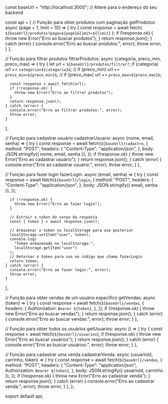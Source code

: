 const baseUrl = "http://localhost:3000"; // Altere para o endereço do seu backend

const api = {
// Função para obter produtos com paginação
getProdutos: async (page = 1, limit = 10) => {
try {
const response = await fetch(
`${baseUrl}/produtos?page=${page}&limit=${limit}`
);
if (!response.ok) {
throw new Error("Erro ao buscar produtos");
}
return response.json();
} catch (error) {
console.error("Erro ao buscar produtos:", error);
throw error;
}
},

// Função para filtrar produtos
filtrarProdutos: async (categoria, preco_min, preco_max) => {
try {
let url = `${baseUrl}/produtos/filtrar?`;
if (categoria) url += `categoria=${categoria}&`;
// if (preco_min) url += `preco_min=${preco_min}&`;
// if (preco_max) url += `preco_max=${preco_max}&`;

      const response = await fetch(url);
      if (!response.ok) {
        throw new Error("Erro ao filtrar produtos");
      }
      return response.json();
    } catch (error) {
      console.error("Erro ao filtrar produtos:", error);
      throw error;
    }

},

// Função para cadastrar usuário
cadastrarUsuario: async (nome, email, senha) => {
try {
const response = await fetch(`${baseUrl}/cadastro`, {
method: "POST",
headers: {
"Content-Type": "application/json",
},
body: JSON.stringify({ nome, email, senha }),
});
if (!response.ok) {
throw new Error("Erro ao cadastrar usuário");
}
return response.json();
} catch (error) {
console.error("Erro ao cadastrar usuário:", error);
throw error;
}
},

// Função para fazer login
fazerLogin: async (email, senha) => {
try {
const response = await fetch(`${baseUrl}/login`, {
method: "POST",
headers: {
"Content-Type": "application/json",
},
body: JSON.stringify({ email, senha }),
});

      if (!response.ok) {
        throw new Error("Erro ao fazer login");
      }

      // Extrair o token do corpo da resposta
      const { token } = await response.json();

      // Armazenar o token no localStorage para uso posterior
      localStorage.setItem("user", token);
      console.log(
        "Token armazenado no localStorage:",
        localStorage.getItem("user")
      );
      // Retornar o token para uso no código que chama fazerLogin
      return token;
    } catch (error) {
      console.error("Erro ao fazer login:", error);
      throw error;
    }

},

// Função para obter vendas de um usuário específico
getVendas: async (token) => {
try {
const response = await fetch(`${baseUrl}/vendas`, {
headers: {
Authorization: `Bearer ${token}`,
},
});
if (!response.ok) {
throw new Error("Erro ao buscar vendas");
}
return response.json();
} catch (error) {
console.error("Erro ao buscar vendas:", error);
throw error;
}
},

// Função para obter todos os usuários
getUsuarios: async () => {
try {
const response = await fetch(`${baseUrl}/usuarios`);
if (!response.ok) {
throw new Error("Erro ao buscar usuários");
}
return response.json();
} catch (error) {
console.error("Erro ao buscar usuários:", error);
throw error;
}
},

// Função para cadastrar uma venda
cadastrarVenda: async (usuarioId, carrinho, token) => {
try {
const response = await fetch(`${baseUrl}/vendas`, {
method: "POST",
headers: {
"Content-Type": "application/json",
Authorization: `Bearer ${token}`,
},
body: JSON.stringify({ usuarioId, carrinho }),
});
if (!response.ok) {
throw new Error("Erro ao cadastrar venda");
}
return response.json();
} catch (error) {
console.error("Erro ao cadastrar venda:", error);
throw error;
}
},
};

export default api;
